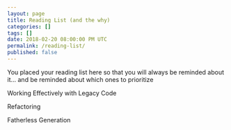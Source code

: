 ```yaml
---
layout: page
title: Reading List (and the why)
categories: []
tags: []
date: 2018-02-20 08:00:00 PM UTC
permalink: /reading-list/
published: false
---
```


<!-- February 21, 2018 04:00:00 AM Philippine Time -->


You placed your reading list here so that you will always be reminded about it... and be reminded about which ones to prioritize


Working Effectively with Legacy Code

Refactoring

Fatherless Generation
